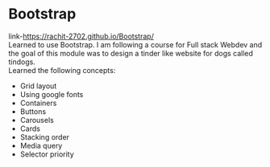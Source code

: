 # Bootstrap
link-https://rachit-2702.github.io/Bootstrap/ \
Learned to use Bootstrap.
I am following a course for Full stack Webdev and the goal of this module was to design a tinder like website for dogs called tindogs. \
Learned the following concepts:
- Grid layout
- Using google fonts
- Containers
- Buttons
- Carousels
- Cards
- Stacking order
- Media query
- Selector priority
